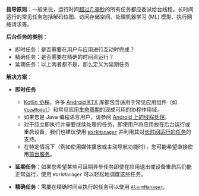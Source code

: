 

**指导原则**：一般来说，运行时间<u>超过几毫秒</u>的所有任务都应委派给台线程。长时间运行的常见任务包括解码位图、访问存储空间、处理机器学习 (ML) 模型、执行网络请求等。

**后台任务的类别**：

- 即时任务：是否需要在用户与应用进行互动时完成？
- 精确任务：是否需要在精确的时间点运行？
- 延期任务：以上两者都不是，那么定义为延期任务

**解决方案**：

- **即时任务**
  - [Kotlin 协程](https://developer.android.com/kotlin/coroutines?hl=zh-cn)。许多 [Android KTX](https://developer.android.com/kotlin/ktx?hl=zh-cn) 库都包含适用于常见应用组件（如 [`ViewModel`](https://developer.android.com/topic/libraries/architecture/coroutines?hl=zh-cn#viewmodelscope)）和常见应用[生命周期](https://developer.android.com/topic/libraries/architecture/coroutines?hl=zh-cn#lifecyclescope)的现成可用的协程作用域。
  - 如果您是 Java 编程语言用户，请参阅 [Android 上的线程处理](https://developer.android.com/guide/background/threading?hl=zh-cn)。
  - 对于应立即执行并需要继续处理的任务，即使用户将应用放在后台运行或重启设备，我们也建议使用 [`WorkManager`](https://developer.android.com/topic/libraries/architecture/workmanager?hl=zh-cn) 并利用其对[长时间运行的任务](https://developer.android.com/topic/libraries/architecture/workmanager/advanced/long-running?hl=zh-cn)的支持。
  - 在特定情况下（例如使用媒体播放或主动导航功能时），您可能希望直接使用[前台服务](https://developer.android.com/guide/components/services?hl=zh-cn#Foreground)。

- **延期任务**：如果您希望某些可延期异步任务即使在应用退出或设备重启后仍能正常运行，使用 `WorkManager` 可以轻松地调度这些任务。

- **精确任务**：需要在精确时间点执行的任务可以使用 [`AlarmManager`](https://developer.android.com/reference/android/app/AlarmManager?hl=zh-cn)。